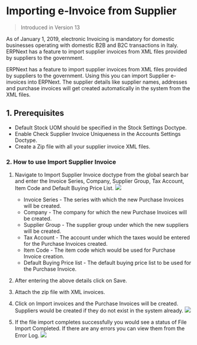 <!-- add-breadcrumbs -->

# Importing e-Invoice from Supplier

> Introduced in Version 13

As of January 1, 2019, electronic Invoicing is mandatory for domestic businesses operating with domestic B2B and B2C transactions in Italy. ERPNext has a feature to import supplier invoices from XML files provided by suppliers to the government.

ERPNext has a feature to import supplier invoices from XML files provided by suppliers to the government. Using this you can import Supplier e-invoices into ERPNext. The supplier details like supplier names, addresses and purchase invoices will get created automatically in the system from the XML files.

## 1. Prerequisites
- Default Stock UOM should be specified in the Stock Settings Doctype.
- Enable Check Supplier Invoice Uniqueness in the Accounts Settings Doctype.
- Create a Zip file with all your supplier invoice XML files.

### 2. How to use Import Supplier Invoice

1. Navigate to Import Supplier Invoice doctype from the global search bar and enter the Invoice Series, Company, Supplier Group, Tax Account, Item Code and Default Buying Price List.
    <img class="screenshot" src="/docs/v13/assets/img/regional/italy/import_einvoice.png">

   - Invoice Series - The series with which the new Purchase Invoices will be created.
   - Company - The company for which the new Purchase Invoices will be created.
   - Supplier Group - The supplier group under which the new suppliers will be created.
   - Tax Account - The account under which the taxes would be entered for the Purchase Invoices created.
   - Item Code - The item code which would be used for Purchase Invoice creation.
   - Default Buying Price list - The default buying price list to be used for the Purchase Invoice.

2. After entering the above details click on Save.

3. Attach the zip file with XML invoices.

4. Click on Import invoices and the Purchase Invoices will be created. Suppliers would be created if they do not exist in the system already.
    <img class="screenshot" src="/docs/v13/assets/img/regional/italy/purchase_invoices_created.png">

5. If the file import completes successfully you would see a status of File Import Completed. If there are any errors you can view them from the Error Log.
    <img class="screenshot" src="/docs/v13/assets/img/regional/italy/file_import_completed.png">
